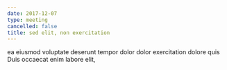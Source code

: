 ```yaml
---
date: 2017-12-07
type: meeting
cancelled: false
title: sed elit, non exercitation
---
```

ea eiusmod voluptate deserunt tempor dolor dolor exercitation dolore quis Duis occaecat enim labore elit,